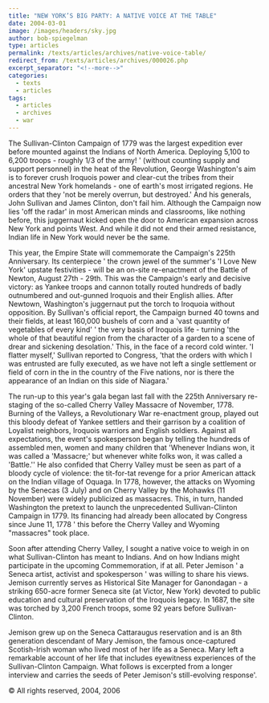 ```yaml
---
title: "NEW YORK’S BIG PARTY: A NATIVE VOICE AT THE TABLE"
date: 2004-03-01
image: /images/headers/sky.jpg
author: bob-spiegelman
type: articles
permalink: /texts/articles/archives/native-voice-table/
redirect_from: /texts/articles/archives/000026.php
excerpt_separator: "<!--more-->"
categories:
  - texts
  - articles
tags:
  - articles
  - archives
  - war
---
```

The Sullivan-Clinton Campaign of 1779 was the largest expedition ever before mounted against the Indians of North America. Deploying 5,100 to 6,200 troops - roughly 1/3 of the army! ' (without counting supply and support personnel) in the heat of the Revolution, George Washington's aim is to forever crush Iroquois power and clear-cut the tribes from their ancestral New York homelands - one of earth's most irrigated regions. He orders that they 'not be merely overrun, but destroyed.' And his generals, John Sullivan and James Clinton, don't fail him. Although the Campaign now lies 'off the radar' in most American minds and classrooms, like nothing before, this juggernaut kicked open the door to American expansion across New York and points West. And while it did not end their armed resistance, Indian life in New York would never be the same.

This year, the Empire State will commemorate the Campaign's 225th Anniversary. Its centerpiece ' the crown jewel of the summer's 'I Love New York' upstate festivities - will be an on-site re-enactment of the Battle of Newton, August 27th - 29th. This was the Campaign's early and decisive victory: as Yankee troops and cannon totally routed hundreds of badly outnumbered and out-gunned Iroquois and their English allies. After Newtown, Washington's juggernaut put the torch to Iroquoia without opposition. By Sullivan's official report, the Campaign burned 40 towns and their fields, at least 160,000 bushels of corn and a 'vast quantity of vegetables of every kind' ' the very basis of Iroquois life - turning 'the whole of that beautiful region from the character of a garden to a scene of drear and sickening desolation.' This, in the face of a record cold winter. 'I flatter myself,' Sullivan reported to Congress, 'that the orders with which I was entrusted are fully executed, as we have not left a single settlement or field of corn in the in the country of the Five nations, nor is there the appearance of an Indian on this side of Niagara.'

The run-up to this year's gala began last fall with the 225th Anniversary re-staging of the so-called Cherry Valley Massacre of November, 1778. Burning of the Valleys, a Revolutionary War re-enactment group, played out this bloody defeat of Yankee settlers and their garrison by a coalition of Loyalist neighbors, Iroquois warriors and English soldiers. Against all expectations, the event's spokesperson began by telling the hundreds of assembled men, women and many children that 'Whenever Indians won, it was called a 'Massacre;' but whenever white folks won, it was called a 'Battle.'' He also confided that Cherry Valley must be seen as part of a bloody cycle of violence: the tit-for-tat revenge for a prior American attack on the Indian village of Oquaga. In 1778, however, the attacks on Wyoming by the Senecas (3 July) and on Cherry Valley by the Mohawks (11 November) were widely publicized as massacres. This, in turn, handed Washington the pretext to launch the unprecedented Sullivan-Clinton Campaign in 1779. Its financing had already been allocated by Congress since June 11, 1778 ' this before the Cherry Valley and Wyoming "massacres" took place.

Soon after attending Cherry Valley, I sought a native voice to weigh in on what Sullivan-Clinton has meant to Indians. And on how Indians might participate in the upcoming Commemoration, if at all. Peter Jemison ' a Seneca artist, activist and spokesperson ' was willing to share his views. Jemison currently serves as Historical Site Manager for Ganondagan - a striking 650-acre former Seneca site (at Victor, New York) devoted to public education and cultural preservation of the Iroquois legacy. In 1687, the site was torched by 3,200 French troops, some 92 years before Sullivan-Clinton.

Jemison grew up on the Seneca Cattaraugus reservation and is an 8th generation descendant of Mary Jemison, the famous once-captured Scotish-Irish woman who lived most of her life as a Seneca. Mary left a remarkable account of her life that includes eyewitness experiences of the Sullivan-Clinton Campaign. What follows is excerpted from a longer interview and carries the seeds of Peter Jemison's still-evolving response'.

&copy; All rights reserved, 2004, 2006
